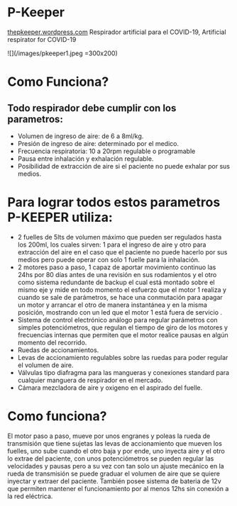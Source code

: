 # P-Keeper
[thepkeeper.wordpress.com](thepkeeper.wordpress.com)
Respirador artificial para el COVID-19, Artificial respirator for COVID-19

![](/images/pkeeper1.jpeg =300x200)
# Como Funciona?
## Todo respirador debe cumplir con los parametros:

- Volumen de ingreso de aire: de 6 a 8ml/kg.
- Presión de ingreso de aire: determinado por el medico.
- Frecuencia respiratoria: 10 a 20rpm regulable o programable
- Pausa entre inhalación y exhalación regulable.
- Posibilidad de extracción de aire si el paciente no puede exhalar por sus medios.

# Para lograr todos estos parametros P-KEEPER utiliza:

- 2 fuelles de 5lts de volumen máximo que pueden ser regulados hasta los 200ml, los cuales sirven: 1 para el ingreso de aire y otro para extracción del aire en el caso que el paciente no puede hacerlo por sus medios pero puede operar con solo 1 fuelle para la inhalación.
- 2 motores paso a paso, 1 capaz de aportar movimiento continuo las 24hs por 80 días antes de una revisión en sus rodamientos y el otro como sistema redundante de backup el cual está montado sobre el mismo eje y mide en todo momento el esfuerzo que el motor 1 realiza y cuando se sale de parámetros, se hace una conmutación para apagar un motor y arrancar el otro de manera instantánea y en la misma posición, mostrando con un led que el motor 1 está fuera de servicio .
- Sistema de control electrónico análogo para regular parámetros con simples potenciómetros, que regulan el tiempo de giro de los motores y frecuencias internas que permiten que el motor realice pausas en algún momento del recorrido.
- Ruedas de accionamientos.
- Levas de accionamiento regulables sobre las ruedas para poder regular el volumen de aire.
- Válvulas tipo diafragma para las mangueras y conexiones standard para cualquier manguera de respirador en el mercado.
- Cámara mezcladora de aire y oxigeno en el aspirado del fuelle.

# Como funciona?

El motor paso a paso, mueve por unos engranes y poleas la rueda de transmisión que tiene sujetas las levas de accionamiento que mueven los fuelles, uno sube cuando el otro baja y por ende, uno inyecta aire y el otro lo extrae del paciente, con unos potenciómetros se pueden regular las velocidades y pausas pero a su vez con tan solo un ajuste mecánico en la rueda de transmisión se puede graduar el volumen de aire que se quiere inyectar y extraer del paciente. También posee sistema de bateria de 12v que permiten mantener el funcionamiento por al menos 12hs sin conexión a la red eléctrica.
